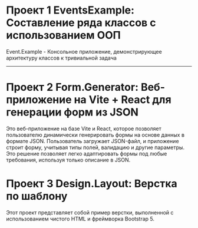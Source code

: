 # Проект 1 EventsExample: Составление ряда классов с использованием ООП

Event.Example - Консольное приложение, демонстрирующее архитектуру классов к тривиальной задача

---

# Проект 2 Form.Generator: Веб-приложение на Vite + React для генерации форм из JSON

Это веб-приложение на базе Vite и React, которое позволяет пользователю динамически генерировать формы на основе данных в формате JSON. Пользователь загружает JSON-файл, и приложение строит форму, учитывая типы полей, валидацию и другие параметры. Это решение позволяет легко адаптировать формы под любые требования, используя только описание в JSON.

# Проект 3 Design.Layout: Верстка по шаблону
Этот проект представляет собой пример верстки, выполненной с использованием чистого HTML и фреймворка Bootstrap 5.
